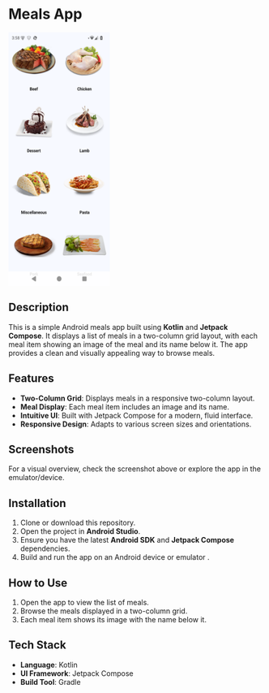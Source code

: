 # Meals App

<p><img align="center" height="500" width="200" src="./meals.png"/></p>


## Description

This is a simple Android meals app built using **Kotlin** and **Jetpack Compose**.
It displays a list of meals in a two-column grid layout, with each meal item showing an image of the meal and its name below it. The app provides a clean and visually appealing way to browse meals.

## Features

- **Two-Column Grid**: Displays meals in a responsive two-column layout.
- **Meal Display**: Each meal item includes an image and its name.
- **Intuitive UI**: Built with Jetpack Compose for a modern, fluid interface.
- **Responsive Design**: Adapts to various screen sizes and orientations.

## Screenshots

For a visual overview, check the screenshot above or explore the app in the emulator/device.

## Installation

1. Clone or download this repository.
2. Open the project in **Android Studio**.
3. Ensure you have the latest **Android SDK** and **Jetpack Compose** dependencies.
4. Build and run the app on an Android device or emulator .

## How to Use

1. Open the app to view the list of meals.
2. Browse the meals displayed in a two-column grid.
3. Each meal item shows its image with the name below it.

## Tech Stack

- **Language**: Kotlin
- **UI Framework**: Jetpack Compose
- **Build Tool**: Gradle
